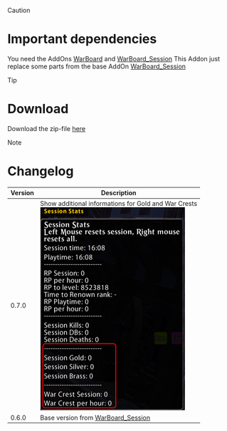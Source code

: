 > [!CAUTION]
> # Important dependencies
> You need the AddOns [WarBoard](https://tools.idrinth.de/addons/warboard/) and [WarBoard_Session](https://tools.idrinth.de/addons/warboard_session/)
> This Addon just replace some parts from the base AddOn [WarBoard_Session](https://tools.idrinth.de/addons/warboard_session/)

> [!TIP]
> # Download
> Download the zip-file [here](https://github.com/Makume/ReturnOfReckoning-AddOns/blob/main/WarBoard_Session/WarBoard_Session.zip)

> [!NOTE]
> # Changelog
> 
> | Version  | Description |
> | ------------- | ------------- |
> | 0.7.0  | Show additional informations for Gold and War Crests <br/>![Version 0.7.0](https://github.com/Makume/ReturnOfReckoning-AddOns/blob/main/WarBoard_Session/(Images)/Version%200.7.0.png)|
> | 0.6.0  | Base version from [WarBoard_Session](https://tools.idrinth.de/addons/warboard_session/) |
